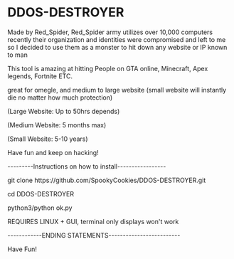 # DDOS-DESTROYER
Made by Red_Spider, Red_Spider army utilizes over 10,000 computers recently their organization and identities  were compromised and left to me so I decided to use them as a monster to hit down any website or IP known to man 

<P>This tool is amazing at hitting People on GTA online, Minecraft, Apex legends, Fortnite ETC.</P> 
<P>great for omegle, and medium to large website (small website will instantly die no matter how much protection)</P> 
<P>(Large Website: Up to 50hrs depends)</P>
<P>(Medium Website: 5 months max)</P>
<p>(Small Website: 5-10 years)</P> 

<P>Have fun and keep on hacking!</P>
<P>---------Instructions on how to install-----------------</P>
<P>git clone https://github.com/SpookyCookies/DDOS-DESTROYER.git</P> 
<p> cd DDOS-DESTROYER </p>
<p> python3/python ok.py </p>
<P> REQUIRES LINUX + GUI, terminal only displays won't work </p>
<p>------------ENDING STATEMENTS-------------------------</p>
<p> Have Fun! </p>


